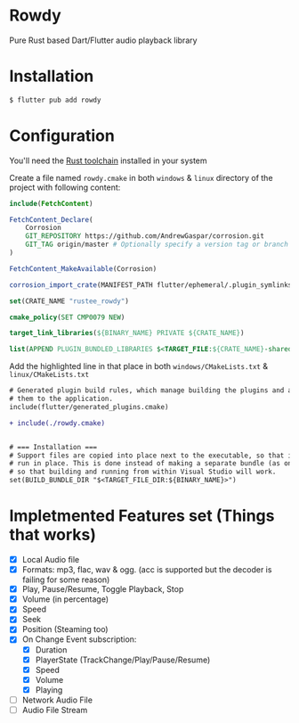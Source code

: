 # Rowdy

Pure Rust based Dart/Flutter audio playback library

# Installation


```bash
$ flutter pub add rowdy
```

# Configuration

You'll need the [Rust toolchain](https://rustup.rs) installed in your system

Create a file named `rowdy.cmake` in both `windows` & `linux` directory of the project with following content:

```cmake
include(FetchContent)

FetchContent_Declare(
    Corrosion
    GIT_REPOSITORY https://github.com/AndrewGaspar/corrosion.git
    GIT_TAG origin/master # Optionally specify a version tag or branch here
)

FetchContent_MakeAvailable(Corrosion)

corrosion_import_crate(MANIFEST_PATH flutter/ephemeral/.plugin_symlinks/rowdy/rustee_rowdy/Cargo.toml)

set(CRATE_NAME "rustee_rowdy")

cmake_policy(SET CMP0079 NEW)

target_link_libraries(${BINARY_NAME} PRIVATE ${CRATE_NAME})

list(APPEND PLUGIN_BUNDLED_LIBRARIES $<TARGET_FILE:${CRATE_NAME}-shared>)
```

Add the highlighted line in that place in both `windows/CMakeLists.txt` & `linux/CMakeLists.txt`

```diff
# Generated plugin build rules, which manage building the plugins and adding
# them to the application.
include(flutter/generated_plugins.cmake)

+ include(./rowdy.cmake)


# === Installation ===
# Support files are copied into place next to the executable, so that it can
# run in place. This is done instead of making a separate bundle (as on Linux)
# so that building and running from within Visual Studio will work.
set(BUILD_BUNDLE_DIR "$<TARGET_FILE_DIR:${BINARY_NAME}>")
```

# Impletmented Features set (Things that works)
- [x] Local Audio file
- [x] Formats: mp3, flac, wav & ogg. (acc is supported but the decoder is failing for some reason)
- [x] Play, Pause/Resume, Toggle Playback, Stop
- [x] Volume (in percentage)
- [x] Speed
- [x] Seek
- [x] Position (Steaming too)
- [x] On Change Event subscription:
  - [x] Duration
  - [x] PlayerState (TrackChange/Play/Pause/Resume)
  - [x] Speed
  - [x] Volume
  - [x] Playing
- [ ] Network Audio File
- [ ] Audio File Stream
